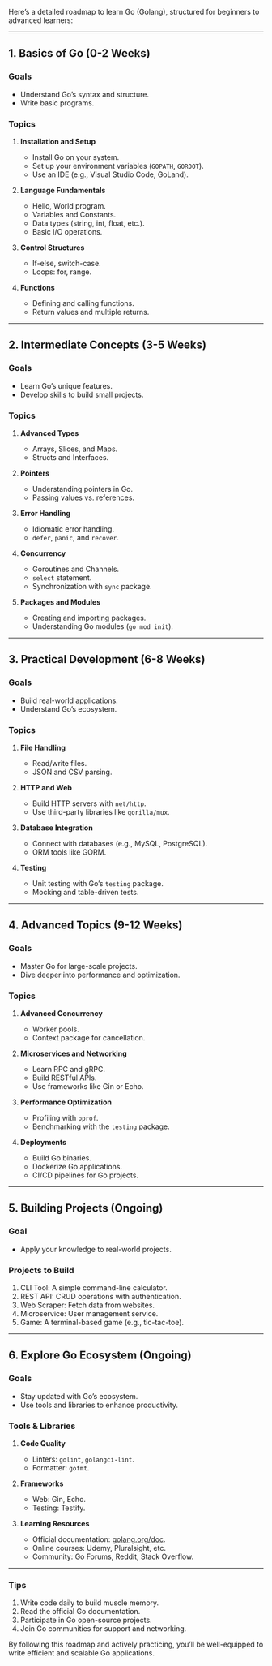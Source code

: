Here’s a detailed roadmap to learn Go (Golang), structured for beginners to advanced learners:

---

## **1. Basics of Go (0-2 Weeks)**

### **Goals**
- Understand Go’s syntax and structure.
- Write basic programs.

### **Topics**
1. **Installation and Setup**
   - Install Go on your system.
   - Set up your environment variables (`GOPATH`, `GOROOT`).
   - Use an IDE (e.g., Visual Studio Code, GoLand).

2. **Language Fundamentals**
   - Hello, World program.
   - Variables and Constants.
   - Data types (string, int, float, etc.).
   - Basic I/O operations.

3. **Control Structures**
   - If-else, switch-case.
   - Loops: for, range.

4. **Functions**
   - Defining and calling functions.
   - Return values and multiple returns.

---

## **2. Intermediate Concepts (3-5 Weeks)**

### **Goals**
- Learn Go’s unique features.
- Develop skills to build small projects.

### **Topics**
1. **Advanced Types**
   - Arrays, Slices, and Maps.
   - Structs and Interfaces.

2. **Pointers**
   - Understanding pointers in Go.
   - Passing values vs. references.

3. **Error Handling**
   - Idiomatic error handling.
   - `defer`, `panic`, and `recover`.

4. **Concurrency**
   - Goroutines and Channels.
   - `select` statement.
   - Synchronization with `sync` package.

5. **Packages and Modules**
   - Creating and importing packages.
   - Understanding Go modules (`go mod init`).

---

## **3. Practical Development (6-8 Weeks)**

### **Goals**
- Build real-world applications.
- Understand Go’s ecosystem.

### **Topics**
1. **File Handling**
   - Read/write files.
   - JSON and CSV parsing.

2. **HTTP and Web**
   - Build HTTP servers with `net/http`.
   - Use third-party libraries like `gorilla/mux`.

3. **Database Integration**
   - Connect with databases (e.g., MySQL, PostgreSQL).
   - ORM tools like GORM.

4. **Testing**
   - Unit testing with Go’s `testing` package.
   - Mocking and table-driven tests.

---

## **4. Advanced Topics (9-12 Weeks)**

### **Goals**
- Master Go for large-scale projects.
- Dive deeper into performance and optimization.

### **Topics**
1. **Advanced Concurrency**
   - Worker pools.
   - Context package for cancellation.

2. **Microservices and Networking**
   - Learn RPC and gRPC.
   - Build RESTful APIs.
   - Use frameworks like Gin or Echo.

3. **Performance Optimization**
   - Profiling with `pprof`.
   - Benchmarking with the `testing` package.

4. **Deployments**
   - Build Go binaries.
   - Dockerize Go applications.
   - CI/CD pipelines for Go projects.

---

## **5. Building Projects (Ongoing)**

### **Goal**
- Apply your knowledge to real-world projects.

### **Projects to Build**
1. CLI Tool: A simple command-line calculator.
2. REST API: CRUD operations with authentication.
3. Web Scraper: Fetch data from websites.
4. Microservice: User management service.
5. Game: A terminal-based game (e.g., tic-tac-toe).

---

## **6. Explore Go Ecosystem (Ongoing)**

### **Goals**
- Stay updated with Go’s ecosystem.
- Use tools and libraries to enhance productivity.

### **Tools & Libraries**
1. **Code Quality**
   - Linters: `golint`, `golangci-lint`.
   - Formatter: `gofmt`.

2. **Frameworks**
   - Web: Gin, Echo.
   - Testing: Testify.

3. **Learning Resources**
   - Official documentation: [golang.org/doc](https://golang.org/doc).
   - Online courses: Udemy, Pluralsight, etc.
   - Community: Go Forums, Reddit, Stack Overflow.

---

### **Tips**
1. Write code daily to build muscle memory.
2. Read the official Go documentation.
3. Participate in Go open-source projects.
4. Join Go communities for support and networking.

By following this roadmap and actively practicing, you’ll be well-equipped to write efficient and scalable Go applications.